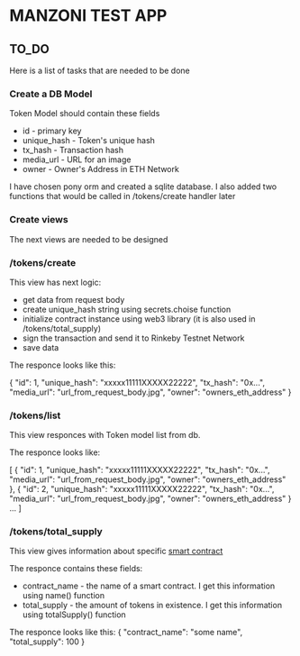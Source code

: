 # MANZONI TEST APP
## TO_DO

Here is a list of tasks that are needed to be done

### Create a DB Model

Token Model should contain these fields

- id - primary key
- unique_hash - Token's unique hash
- tx_hash - Transaction hash
- media_url - URL for an image
- owner - Owner's Address in ETH Network

I have chosen pony orm and created a sqlite database. I also added two functions that would be called in /tokens/create handler later

### Create views

The next views are needed to be designed

### /tokens/create

This view has next logic:

- get data from request body
- create unique_hash string using secrets.choise function
- initialize contract instance using web3 library (it is also used in /tokens/total_supply)
- sign the transaction and send it to Rinkeby Testnet Network
- save data

The responce looks like this:

{
  "id": 1,
  "unique_hash": "xxxxx11111XXXXX22222",
  "tx_hash": "0x...",
  "media_url": "url_from_request_body.jpg",
  "owner": "owners_eth_address"
}

### /tokens/list

This view responces with Token model list from db. 

The responce looks like:

[
    {
        "id": 1,
        "unique_hash": "xxxxx11111XXXXX22222",
        "tx_hash": "0x...",
        "media_url": "url_from_request_body.jpg",
        "owner": "owners_eth_address"
    },
    {
        "id": 2,
        "unique_hash": "xxxxx11111XXXXX22222",
        "tx_hash": "0x...",
        "media_url": "url_from_request_body.jpg",
        "owner": "owners_eth_address"
    }
    ...
]

### /tokens/total_supply

This view gives information about specific [smart contract](https://rinkeby.etherscan.io/address/0x92e098def0ca9577bd50ca61b90b9a46ec1f2040)

The responce contains these fields:
- contract_name - the name of a smart contract. I get this information using name() function
- total_supply -  the amount of tokens in existence. I get this information using totalSupply() function

The responce looks like this: 
{
    "contract_name": "some name",
    "total_supply": 100
}